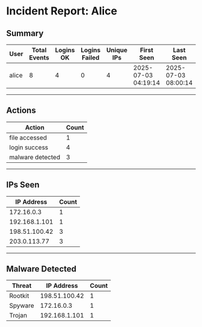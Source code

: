 # Incident Report: Alice

## Summary
| User | Total Events | Logins OK | Logins Failed | Unique IPs | First Seen | Last Seen | Threats Seen |
|-------|--------------|-----------|---------------|------------|---------------------|---------------------|--------------------------|
| alice | 8 | 4 | 0 | 4 | 2025-07-03 04:19:14 | 2025-07-03 08:00:14 | Rootkit, Spyware, Trojan |

---

## Actions
| Action | Count |
|------------------|-------|
| file accessed | 1 |
| login success | 4 |
| malware detected | 3 |

---

## IPs Seen
| IP Address | Count |
|-----------------|-------|
| 172.16.0.3 | 1 |
| 192.168.1.101 | 1 |
| 198.51.100.42 | 3 |
| 203.0.113.77 | 3 |

---

## Malware Detected
| Threat | IP Address | Count |
|----------|----------------|-------|
| Rootkit | 198.51.100.42 | 1 |
| Spyware | 172.16.0.3 | 1 |
| Trojan | 192.168.1.101 | 1 |
